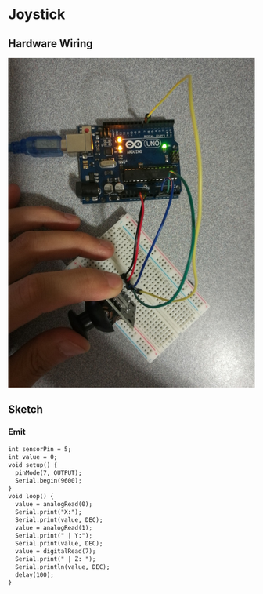 # Joystick

## Hardware Wiring
![Image](../Examples/sensor-kit-for-arduino/020_joystick.jpg)

## Sketch
### Emit
```
int sensorPin = 5;
int value = 0;
void setup() {
  pinMode(7, OUTPUT);
  Serial.begin(9600);
}
void loop() {
  value = analogRead(0);
  Serial.print("X:");
  Serial.print(value, DEC);
  value = analogRead(1);
  Serial.print(" | Y:");
  Serial.print(value, DEC);
  value = digitalRead(7);
  Serial.print(" | Z: ");
  Serial.println(value, DEC);
  delay(100);
}
```
